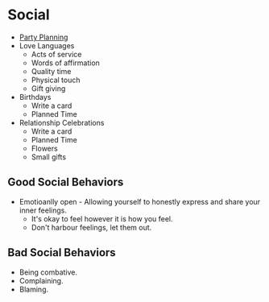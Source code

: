 # Social

- [Party Planning](./party-planning.md)
- Love Languages
  - Acts of service
  - Words of affirmation
  - Quality time
  - Physical touch
  - Gift giving
- Birthdays
  - Write a card
  - Planned Time
- Relationship Celebrations
  - Write a card
  - Planned Time
  - Flowers
  - Small gifts

## Good Social Behaviors

- Emotioanlly open - Allowing yourself to honestly express and share your inner feelings.
  - It's okay to feel however it is how you feel.
  - Don't harbour feelings, let them out.

## Bad Social Behaviors

- Being combative.
- Complaining.
- Blaming.
